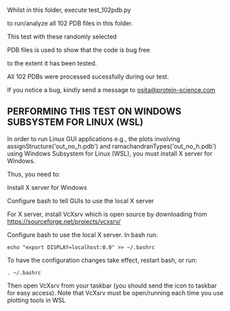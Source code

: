Whilst in this folder, execute test_102pdb.py

to run/analyze all 102 PDB files in this folder.

This test with these randomly selected

PDB files is used to show that the code is bug free

to the extent it has been tested. 

All 102 PDBs were processed sucessfully during our test.

If you notice a bug, kindly send a message to osita@protein-science.com


## PERFORMING THIS TEST  ON WINDOWS SUBSYSTEM FOR LINUX (WSL)


In order to run Linux GUI applications e.g., the plots involving 
assignStructure('out_no_h.pdb') and ramachandranTypes('out_no_h.pdb')
using Windows Subsystem for Linux (WSL), you must install X server for Windows.

Thus, you need to:

Install X server for Windows

Configure bash to tell GUIs to use the local X server

For X server, install VcXsrv which is open source by downloading from https://sourceforge.net/projects/vcxsrv/

Configure bash to use the local X server. In bash run:

`echo "export DISPLAY=localhost:0.0" >> ~/.bashrc`

To have the configuration changes take effect, restart bash, or run:

`. ~/.bashrc`

Then open VcXsrv from your taskbar (you should send the icon to taskbar for easy access).
Note that VcXsrv must be open/running each time you use plotting tools in WSL
